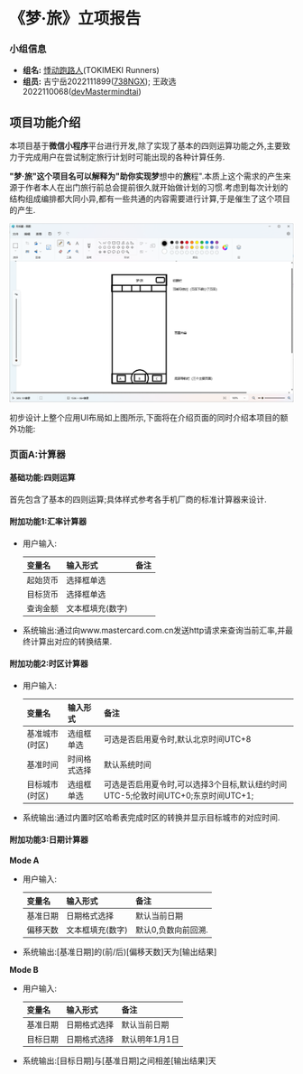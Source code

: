 # 《梦·旅》立项报告

### 小组信息

- **组名:** [悸动跑路人](https://github.com/TOKIMEKI-Runners)(TOKIMEKI Runners)
- **组员:** 吉宁岳2022111899([738NGX](https://github.com/738NGX)); 王政选2022110068([devMastermindtai](https://github.com/devMastermindtai))

## 项目功能介绍

本项目基于**微信小程序**平台进行开发,除了实现了基本的四则运算功能之外,主要致力于完成用户在尝试制定旅行计划时可能出现的各种计算任务.

**"梦·旅"**这个项目名可以解释为"助你实现**梦**想中的**旅**程".本质上这个需求的产生来源于作者本人在出门旅行前总会提前很久就开始做计划的习惯.考虑到每次计划的结构组成编排都大同小异,都有一些共通的内容需要进行计算,于是催生了这个项目的产生.

<img src="./%E7%AB%8B%E9%A1%B9%E6%8A%A5%E5%91%8A.assets/image-20240927230831328.png" alt="image-20240927230831328" style="zoom:50%;" />

初步设计上整个应用UI布局如上图所示,下面将在介绍页面的同时介绍本项目的额外功能:

### 页面A:计算器

#### 基础功能:四则运算

首先包含了基本的四则运算;具体样式参考各手机厂商的标准计算器来设计.

#### 附加功能1:汇率计算器

- 用户输入:

    | 变量名   | 输入形式         | 备注 |
    | -------- | ---------------- | ---- |
    | 起始货币 | 选择框单选       |      |
    | 目标货币 | 选择框单选       |      |
    | 查询金额 | 文本框填充(数字) |      |

- 系统输出:通过向www.mastercard.com.cn发送http请求来查询当前汇率,并最终计算出对应的转换结果.

#### 附加功能2:时区计算器

- 用户输入:

    | 变量名         | 输入形式     | 备注                                                         |
    | -------------- | ------------ | ------------------------------------------------------------ |
    | 基准城市(时区) | 选组框单选   | 可选是否启用夏令时,默认北京时间UTC+8                         |
    | 基准时间       | 时间格式选择 | 默认系统时间                                                 |
    | 目标城市(时区) | 选组框单选   | 可选是否启用夏令时,可以选择3个目标,默认纽约时间UTC-5;伦敦时间UTC+0;东京时间UTC+1; |

- 系统输出:通过内置时区哈希表完成时区的转换并显示目标城市的对应时间.

#### 附加功能3:日期计算器

**Mode A**

- 用户输入:

    | 变量名   | 输入形式         | 备注                |
    | -------- | ---------------- | ------------------- |
    | 基准日期 | 日期格式选择     | 默认当前日期        |
    | 偏移天数 | 文本框填充(数字) | 默认0,负数向前回溯. |

- 系统输出:[基准日期]的(前/后)[偏移天数]天为[输出结果]

**Mode B**

- 用户输入:

    | 变量名   | 输入形式     | 备注           |
    | -------- | ------------ | -------------- |
    | 基准日期 | 日期格式选择 | 默认当前日期   |
    | 目标日期 | 日期格式选择 | 默认明年1月1日 |

- 系统输出:[目标日期]与[基准日期]之间相差[输出结果]天
